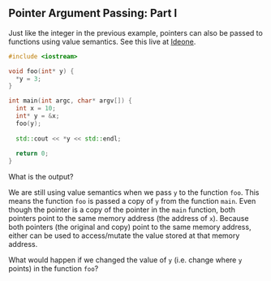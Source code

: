 ## Pointer Argument Passing: Part I
Just like the integer in the previous example, pointers can also be passed to functions using value semantics. See this live at [Ideone](http://ideone.com/YEOdIE).

``` cpp
#include <iostream>

void foo(int* y) {
  *y = 3;
}

int main(int argc, char* argv[]) {
  int x = 10;
  int* y = &x;
  foo(y);
  
  std::cout << *y << std::endl;
  
  return 0;
}

```

What is the output?

We are still using value semantics when we pass `y` to the function `foo`. This means the function `foo` is passed a copy of `y` from the function `main`. Even though the pointer is a copy of the pointer in the `main` function, both pointers point to the same memory address (the address of `x`). Because both pointers (the original and copy) point to the same memory address, either can be used to access/mutate the value stored at that memory address.

What would happen if we changed the value of `y` (i.e. change where `y` points) in the function `foo`?
